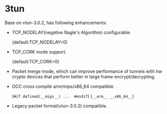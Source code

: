 # 3tun

Base on vtun-3.0.2, has following enhancements:

- TCP_NODELAY(negative Nagle's Algorithm) configurable.
  
  (default:TCP_NODELAY=0)
- TCP_CORK mode support.
  
  (default:TCP_CORK=0)
- Packet merge mode, which can improve performance of tunnels with hw crypto devices that perform better in large frame encrypt/decrypting.
- GCC cross compile arm/mips/x86_64 compatible.
  
  (`#if defined(__mips__) ...  #endif`) (`__arm__ __x86_64__`)
- Legacy packet format(vtun-3.0.2) compatible.
